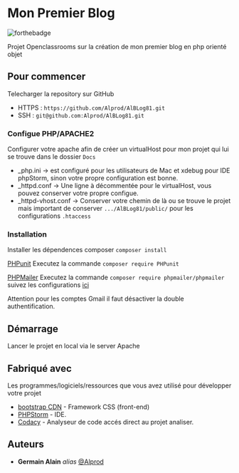 # Mon Premier Blog 
![forthebadge](https://forthebadge.com/images/badges/built-with-love.svg)

Projet Openclassrooms sur la création de mon premier blog en php orienté objet

## Pour commencer

Telecharger la repository sur GitHub
-   HTTPS : ``https://github.com/Alprod/AlBLog81.git``
-   SSH : ``git@github.com:Alprod/AlBLog81.git``

### Configue PHP/APACHE2

Configurer votre apache afin de créer un virtualHost pour mon projet qui lui se trouve dans le dossier ``Docs``

-   _php.ini -> est configuré pour les utilisateurs de Mac et xdebug pour IDE phpStorm, sinon votre propre configuration est bonne.
-   _httpd.conf -> Une ligne à décommentée pour le virtualHost, vous pouvez conserver votre propre configue.
-   _httpd-vhost.conf -> Conserver votre chemin de là ou se trouve le projet mais important de conserver ``.../AlBLog81/public/`` pour les configurations ``.htaccess``

### Installation

Installer les dépendences composer ``composer install``

[PHPunit](https://phpunit.de) Executez la commande ``composer require PHPunit``

[PHPMailer](https://github.com/PHPMailer/PHPMailer) Executez la commande ``composer require phpmailer/phpmailer`` suivez les configurations [ici](https://github.com/PHPMailer/PHPMailer)

Attention pour les comptes Gmail il faut désactiver la double authentification.

## Démarrage

Lancer le projet en local via le server Apache

## Fabriqué avec

Les programmes/logiciels/ressources que vous avez utilisé pour développer votre projet

-   [bootstrap CDN](http://materializecss.com) - Framework CSS (front-end)
-   [PHPStorm](https://atom.io/) - IDE.
-   [Codacy](https://app.codacy.com/gh/Alprod/AlBLog81/dashboard?branch=master) - Analyseur de code accés direct au projet analiser.

## Auteurs

*   **Germain Alain** _alias_ [@Alprod](https://github.com/Alprod)